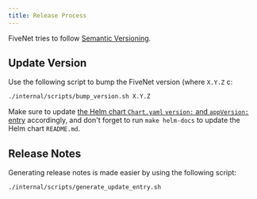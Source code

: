 ```yaml
---
title: Release Process
---
```


FiveNet tries to follow [Semantic Versioning](https://semver.org/).

## Update Version

Use the following script to bump the FiveNet version (where `X.Y.Z` c:

```bash
./internal/scripts/bump_version.sh X.Y.Z
```

Make sure to update [the Helm chart `Chart.yaml` `version:` and `appVersion:` entry](https://github.com/fivenet-app/charts/blob/main/charts/fivenet/Chart.yaml#L18-24) accordingly, and don't forget to run `make helm-docs` to update the Helm chart `README.md`.

## Release Notes

Generating release notes is made easier by using the following script:

```bash
./internal/scripts/generate_update_entry.sh
```
